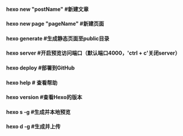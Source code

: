 #### hexo new "postName" #新建文章
#### hexo new page "pageName" #新建页面
#### hexo generate #生成静态页面至public目录
#### hexo server #开启预览访问端口（默认端口4000，'ctrl + c'关闭server）
#### hexo deploy #部署到GitHub
#### hexo help  # 查看帮助
#### hexo version  #查看Hexo的版本

#### hexo s -g #生成并本地预览
#### hexo d -g #生成并上传